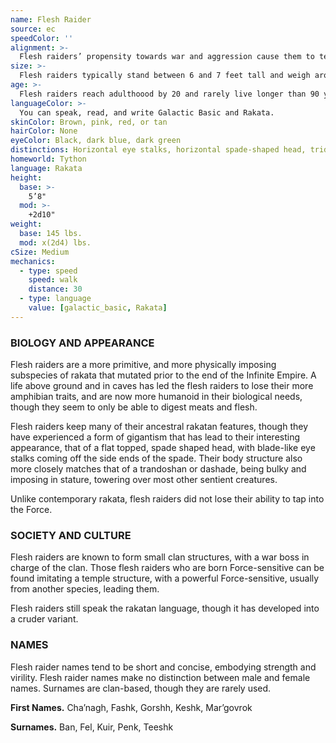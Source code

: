 ```yaml
---
name: Flesh Raider
source: ec
speedColor: ''
alignment: >-
  Flesh raiders’ propensity towards war and aggression cause them to tend toward chaotic dark side, though there are exceptions.
size: >-
  Flesh raiders typically stand between 6 and 7 feet tall and weigh around 200 lbs. Regardless of your position in that range, your size is Medium.
age: >-
  Flesh raiders reach adulthoood by 20 and rarely live longer than 90 years.
languageColor: >-
  You can speak, read, and write Galactic Basic and Rakata. 
skinColor: Brown, pink, red, or tan
hairColor: None
eyeColor: Black, dark blue, dark green
distinctions: Horizontal eye stalks, horizontal spade-shaped head, tridactyl hands
homeworld: Tython
language: Rakata
height:
  base: >-
    5’8"
  mod: >-
    +2d10"
weight:
  base: 145 lbs.
  mod: x(2d4) lbs.
cSize: Medium
mechanics:
  - type: speed
    speed: walk
    distance: 30
  - type: language
    value: [galactic_basic, Rakata]
---
```

### BIOLOGY AND APPEARANCE
Flesh raiders are a more primitive, and more physically imposing subspecies of rakata that mutated prior to the end of the Infinite Empire. A life above ground and in caves has led the flesh raiders to lose their more amphibian traits, and are now more humanoid in their biological needs, though they seem to only be able to digest meats and flesh.

Flesh raiders keep many of their ancestral rakatan features, though they have experienced a form of gigantism that has lead to their interesting appearance, that of a flat topped, spade shaped head, with blade-like eye stalks coming off the side ends of the spade. Their body structure also more closely matches that of a trandoshan or dashade, being bulky and imposing in stature, towering over most other sentient creatures.

Unlike contemporary rakata, flesh raiders did not lose their ability to tap into the Force.

### SOCIETY AND CULTURE
Flesh raiders are known to form small clan structures, with a war boss in charge of the clan. Those flesh raiders who are born Force-sensitive can be found imitating a temple structure, with a powerful Force-sensitive, usually from another species, leading them.

Flesh raiders still speak the rakatan language, though it has developed into a cruder variant.

### NAMES
Flesh raider names tend to be short and concise, embodying strength and virility. Flesh raider names make no distinction between male and female names. Surnames are clan-based, though they are rarely used.

__First Names.__ Cha’nagh, Fashk, Gorshh, Keshk, Mar’govrok

__Surnames.__ Ban, Fel, Kuir, Penk, Teeshk



    